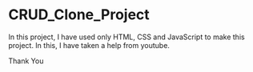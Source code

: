 # CRUD_Clone_Project
In this project, I have used only HTML, CSS and JavaScript to make this project. In this, I have taken a help from youtube.

Thank You
